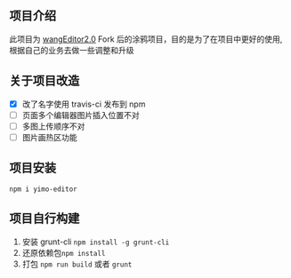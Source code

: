 ## 项目介绍

此项目为 [wangEditor2.0](https://github.com/wangfupeng1988/wangEditor/tree/v2) Fork 后的涂鸦项目，目的是为了在项目中更好的使用,根据自己的业务去做一些调整和升级

## 关于项目改造

- [x] 改了名字使用 travis-ci 发布到 npm
- [ ] 页面多个编辑器图片插入位置不对
- [ ] 多图上传顺序不对
- [ ] 图片画热区功能

## 项目安装

`npm i yimo-editor`

## 项目自行构建

1. 安装 grunt-cli `npm install -g grunt-cli`
2. 还原依赖包`npm install`
3. 打包 `npm run build` 或者 `grunt`
